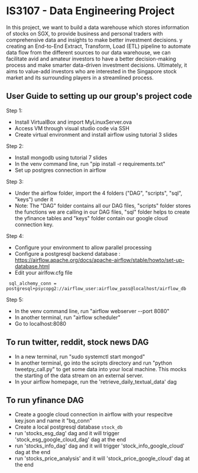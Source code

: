 # IS3107 - Data Engineering Project

In this project, we want to build a data warehouse which stores information of stocks on SGX, to provide business and personal traders with comprehensive data and insights to make better investment decisions. y creating an End-to-End Extract, Transform, Load (ETL) pipeline to automate data flow from the different sources to our data warehouse, we can facilitate avid and amateur investors to have a better decision-making process and make smarter data-driven investment decisions. Ultimately, it aims to value-add investors who are interested in the Singapore stock market and its surrounding players in a streamlined process. 

## User Guide to setting up our group's project code
Step 1:
- Install VirtualBox and import MyLinuxServer.ova
- Access VM through visual studio code via SSH
- Create virtual environment and install airflow using tutorial 3 slides

Step 2:
- Install mongodb using tutorial 7 slides
- In the venv command line, run "pip install -r requirements.txt"
- Set up postgres connection in airflow

Step 3:
- Under the airflow folder, import the 4 folders ("DAG", "scripts", "sql", "keys") under it
- Note: The "DAG" folder contains all our DAG files, "scripts" folder stores the functions we are calling in our DAG files, "sql" folder helps to create the yfinance tables and "keys" folder contain our google cloud connection key.

Step 4:
- Configure your environment to allow parallel processing 
- Configure a postgresql backend database : https://airflow.apache.org/docs/apache-airflow/stable/howto/set-up-database.html
- Edit your airlfow.cfg file 

` sql_alchemy_conn = postgresql+psycopg2://airflow_user:airflow_pass@localhost/airflow_db`

Step 5:
- In the venv command line, run "airflow webserver --port 8080"
- In another terminal, run "airflow scheduler"
- Go to localhost:8080 

## To run twitter, reddit, stock news DAG
- In a new terminal, run "sudo systemctl start mongod"
- In another terminal, go into the scirpts directory and run "python tweetpy_call.py" to get some data into your local machine. This mocks the starting of the data stream on an external server.
- In your airflow homepage, run the 'retrieve_daily_textual_data' dag

## To run yfinance DAG
- Create a google cloud connection in airflow with your respecitve key.json and name it "bq_conn"
- Create a local postgresql database `stock_db`
- run 'stocks_esg_dag' dag and it will trigger 'stock_esg_google_cloud_dag' dag at the end
- run 'stocks_info_dag' dag and it will trigger 'stock_info_google_cloud' dag at the end
- run 'stocks_price_analysis' and it will 'stock_price_google_cloud' dag at the end
